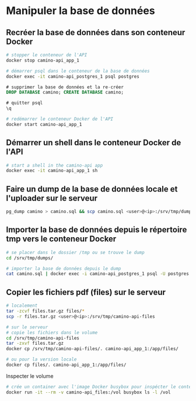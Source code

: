 # Manipuler la base de données

## Recréer la base de données dans son conteneur Docker

```sh
# stopper le conteneur de l'API
docker stop camino-api_app_1

# démarrer psql dans le conteneur de la base de données
docker exec -it camino-api_postgres_1 psql postgres
```

```sql
# supprimer la base de données et la re-créer
DROP DATABASE camino; CREATE DATABASE camino;

# quitter psql
\q
```

```sh
# redémarrer le conteneur Docker de l'API
docker start camino-api_app_1
```

## Démarrer un shell dans le conteneur Docker de l'API

```sh
# start a shell in the camino-api app
docker exec -it camino-api_app_1 sh
```

## Faire un dump de la base de données locale et l'uploader sur le serveur

```bash
pg_dump camino > camino.sql && scp camino.sql <user>@<ip>:/srv/tmp/dumps/camino.sql
```

## Importer la base de données depuis le répertoire tmp vers le conteneur Docker

```sh
# se placer dans le dossier /tmp ou se trouve le dump
cd /srv/tmp/dumps/

# importer la base de données depuis le dump
cat camino.sql | docker exec -i camino-api_postgres_1 psql -U postgres -d camino
```

## Copier les fichiers pdf (files) sur le serveur

```bash
# localement
tar -zcvf files.tar.gz files/*
scp -r files.tar.gz <user>@<ip>:/srv/tmp/camino-api-files
```

```bash
# sur le serveur
# copie les fichiers dans le volume
cd /srv/tmp/camino-api-files
tar -zxvf files.tar.gz
docker cp /srv/tmp/camino-api-files/. camino-api_app_1:/app/files/

# ou pour la version locale
docker cp files/. camino-api_app_1:/app/files/
```

Inspecter le volume

```bash
# crée un container avec l'image Docker busybox pour inspécter le contenu du volume
docker run -it --rm -v camino-api_files:/vol busybox ls -l /vol
```
